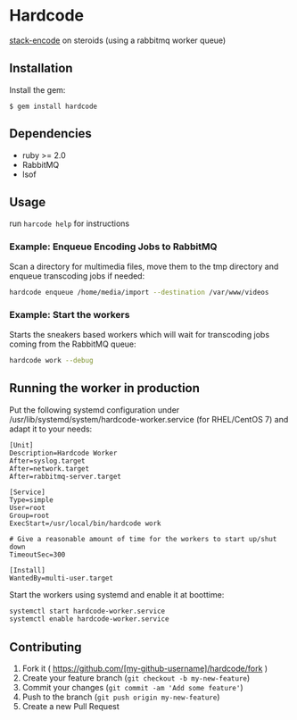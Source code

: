 # Hardcode

[stack-encode](https://github.com/swisstxt/stack-encode) on steroids (using a rabbitmq worker queue)

## Installation

Install the gem:

    $ gem install hardcode

## Dependencies

- ruby >= 2.0
- RabbitMQ
- lsof

## Usage

run `harcode help` for instructions

### Example: Enqueue Encoding Jobs to RabbitMQ

Scan a directory for multimedia files, move them to the tmp directory and enqueue transcoding jobs if needed:

```bash
hardcode enqueue /home/media/import --destination /var/www/videos
```

### Example: Start the workers

Starts the sneakers based workers which will wait for transcoding jobs coming from the RabbitMQ queue:

```bash
hardcode work --debug
```

## Running the worker in production

Put the following systemd configuration under /usr/lib/systemd/system/hardcode-worker.service (for RHEL/CentOS 7) and adapt it to your needs:

```
[Unit]
Description=Hardcode Worker
After=syslog.target
After=network.target
After=rabbitmq-server.target

[Service]
Type=simple
User=root
Group=root
ExecStart=/usr/local/bin/hardcode work

# Give a reasonable amount of time for the workers to start up/shut down
TimeoutSec=300

[Install]
WantedBy=multi-user.target
```

Start the workers using systemd and enable it at boottime:

```bash
systemctl start hardcode-worker.service
systemctl enable hardcode-worker.service
```

## Contributing

1. Fork it ( https://github.com/[my-github-username]/hardcode/fork )
2. Create your feature branch (`git checkout -b my-new-feature`)
3. Commit your changes (`git commit -am 'Add some feature'`)
4. Push to the branch (`git push origin my-new-feature`)
5. Create a new Pull Request

